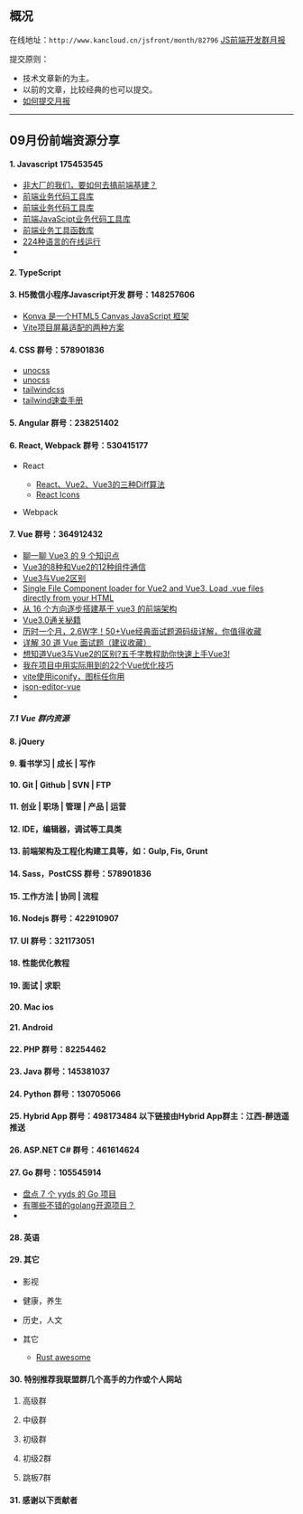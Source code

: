 ## 概况

在线地址：`http://www.kancloud.cn/jsfront/month/82796` [JS前端开发群月报](http://www.kancloud.cn/jsfront/month/82796)


提交原则：

- 技术文章新的为主。
- 以前的文章，比较经典的也可以提交。
- [如何提交月报](http://www.kancloud.cn/jsfront/month/227309)

---


## 09月份前端资源分享
#### 1. Javascript 175453545
- [非大厂的我们，要如何去搞前端基建？](https://juejin.cn/post/7144881028661723167)
- [前端业务代码工具库](https://github.com/proYang/outils)
- [前端业务代码工具库](https://github.com/wenreq/realize-utils)
- [前端JavaScipt业务代码工具库](https://jshai.gitee.io/tool/docs/#/readme)
- [前端业务工具函数库](https://hyhello.github.io/utils/#/?id=hyhelloutils)
- [224种语言的在线运行](https://riju.codes/)
- []()


#### 2. TypeScript


#### 3. H5微信小程序Javascript开发 群号：148257606
- [Konva 是一个HTML5 Canvas JavaScript 框架](http://konvajs-doc.bluehymn.com/docs/)
- [Vite项目屏幕适配的两种方案](https://juejin.cn/post/7147897102398390308)


#### 4. CSS  群号：578901836
- [unocss](https://uno.antfu.me/)
- [unocss](https://uno.antfu.me/)
- [tailwindcss](https://www.tailwindcss.cn/)
- [tailwind速查手册](https://nerdcave.com/tailwind-cheat-sheet)

#### 5. Angular 群号：238251402

#### 6. React, Webpack 群号：530415177
- React

    - [React、Vue2、Vue3的三种Diff算法](https://juejin.cn/post/6919376064833667080)
    - [React Icons](https://react-icons.github.io/react-icons)

- Webpack



#### 7. Vue 群号：364912432
- [聊一聊 Vue3 的 9 个知识点](https://juejin.cn/post/7026249448233631752)
- [Vue3的8种和Vue2的12种组件通信](https://juejin.cn/post/6999687348120190983)
- [Vue3与Vue2区别](http://www.kiscon.top/knowledge/vue2-to-vue3.html)
- [Single File Component loader for Vue2 and Vue3. Load .vue files directly from your HTML](https://github.com/FranckFreiburger/vue3-sfc-loader)
- [从 16 个方向逐步搭建基于 vue3 的前端架构](https://juejin.cn/post/7025524870842679310)
- [Vue3.0通关秘籍](https://juejin.cn/post/7142769223041974286)
- [历时一个月，2.6W字！50+Vue经典面试题源码级详解，你值得收藏](https://juejin.cn/post/7097067108663558151)
- [详解 30 道 Vue 面试题（建议收藏）](历时一个月，2.6W字！50+Vue经典面试题源码级详解，你值得收藏！)
- [想知道Vue3与Vue2的区别?五千字教程助你快速上手Vue3!](https://juejin.cn/post/7111129583713255461)
- [我在项目中用实际用到的22个Vue优化技巧](https://juejin.cn/post/7005880217684148231)
- [vite使用iconify，图标任你用](https://cloud.tencent.com/developer/article/1873213)
- [json-editor-vue](https://github.com/cloydlau/json-editor-vue)
- []()


##### 7.1 Vue 群内资源


#### 8. jQuery

#### 9. 看书学习 | 成长 | 写作

#### 10. Git | Github | SVN | FTP

#### 11. 创业 | 职场 | 管理 | 产品 | 运营

#### 12. IDE，编辑器，调试等工具类

#### 13. 前端架构及工程化构建工具等，如：Gulp, Fis, Grunt

#### 14. Sass，PostCSS  群号：578901836

#### 15. 工作方法 | 协同 | 流程

#### 16. Nodejs 群号：422910907

#### 17. UI 群号：321173051

#### 18. 性能优化教程

#### 19. 面试 | 求职

#### 20. Mac ios

#### 21. Android

#### 22. PHP 群号：82254462

#### 23. Java 群号：145381037

#### 24. Python 群号：130705066

#### 25. Hybrid App 群号：498173484 以下链接由Hybrid App群主：江西-醉逍遥推送

#### 26. ASP.NET C# 群号：461614624

#### 27. Go 群号：105545914
- [盘点 7 个 yyds 的 Go 项目](https://zhuanlan.zhihu.com/p/508226648)
- [有哪些不错的golang开源项目？](https://www.zhihu.com/question/48821269)
- []()

#### 28. 英语

#### 29. 其它

- 影视


- 健康，养生


- 历史，人文


- 其它

    - [Rust awesome](https://github.com/WumaCoder/rust-boom)


#### 30. 特别推荐我联盟群几个高手的力作或个人网站

1. 高级群



2. 中级群


3. 初级群

4. 初级2群


5. 跳板7群


#### 31. 感谢以下贡献者

